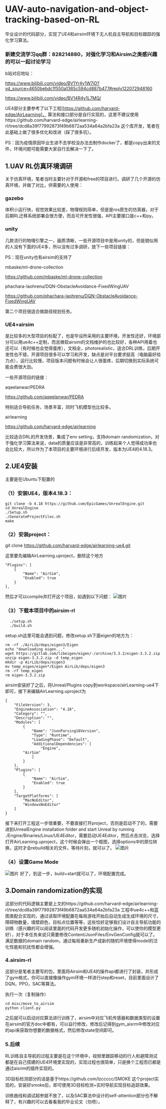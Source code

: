 # UAV-auto-navigation-and-object-tracking-based-on-RL
毕业设计的代码部分，实现了UE4和airsim环境下无人机自主导航和目标跟踪的强化学习算法。

### 新建交流学习qq群：828214880，对强化学习和Airsim之类感兴趣的可以一起讨论学习

b站对应地址：

https://www.bilibili.com/video/BV1Yr4y1W7iD?vd_source=4650bebdc1f550a1365c594cd887b477#reply122072948160

https://www.bilibili.com/video/BV14R4y1L7MQ/

UE4部分主要参考了以下工程[https://github.com/harvard-edge/AirLearning]， 算法和接口部分是自行实现的，这里不建议使用https://github.com/harvard-edge/airlearning-rl/tree/dcd8a39f77992873f49b6872aa534a64a2bfa23a 这个库开发，笔者在此基础上做了很多优化和改进（踩了很多坑）。

PS：因为疫情原因毕业生进不去学校没办法去制作docker了，都是copy出来的文件，环境问题可能需要大家自行去解决一下了。

## 1.UAV RL仿真环境调研
关于仿真环境，笔者当时主要针对于开源和free的项目进行。调研了几个开源的仿真环境，并做了对比，供需要的人使用：

### gazebo

体积小运行快，视觉效果比较差，物理规则简单，但是是ros原生的仿真器，对于后期RL迁移系统部署会很方便，而且可开发性很强，API主要接口是c++和py。

### unity

几款流行的物理引擎之一，画质清晰，一些开源项目中是用unity的，但是貌似用的人没有下面的UE4多，所以没有过多调研，放下一些项目链接：

PS：现在unity也有airsim的支持了

mbaske/ml-drone-collection

​https://github.com/mbaske/ml-drone-collection

phachara-laohrenu/DQN-ObstacleAvoidance-FixedWingUAV

https://github.com/phachara-laohrenu/DQN-ObstacleAvoidance-FixedWingUAV

第二个项目很适合做路径规划任务。

### UE4+airsim

是比较多的大型项目的标配了，也是毕设所采用的主要环境，开发性还好，环境部分可以用ue4c++定制，而且微软airsim的文档维护的也比较好，各种API用着也还可以（有时候也会觉得蛋疼），文档全，photorealistic，适合DRL训练，后期开发性也不错，开源项目很多可以学习和开发，缺点是对平台要求挺高（电脑最好给力点），运行比较慢，项目版本问题有时候会让人很蛋疼，后期切换到实际系统可能会费很大劲。

一些开源项目的链接：

aqeelanwar/PEDRA

https://github.com/aqeelanwar/PEDRA

特别适合导航任务，场景丰富，同时飞机模型也比较多。

airlearning

https://github.com/harvard-edge/airlearning

比较适合DRL的开发场景，集成了env setting，支持domain randomization，对于强化学习算法来说，data的质量应该是非常高的，训练起来个人觉得成功率也会比较大，所以作为了本项目的主要环境进行后续开发，版本为UE4的4.18.3。

## 2.UE4安装
主要是在Ubuntu下配置的

### （1）安装UE4，版本4.18.3：
```
git clone -b 4.18 https://github.com/EpicGames/UnrealEngine.git
cd UnrealEngine 
./Setup.sh 
./GenerateProjectFiles.sh 
make
```
### （2）安装project：
git clone https://github.com/harvard-edge/airlearning-ue4.git

这里要先编辑AirLearning.uproject，删除这个地方

	"Plugins": [
		{
			"Name": "AirSim",
			"Enabled": true
		}
	],
  
然后才可以compile并打开这个项目，如遇到以下问题：
![图片](https://github.com/jzstudent/UAV-auto-navigation-and-object-tracking-based-on-RL/blob/main/picture/1.png?raw=true)

### （3）下载本项目中的airsim-rl
```
  ./setup.sh
  ./build.sh
```
setup.sh这里可能会遇到问题，修改setup.sh下面eigen的地方为：
```
rm -rf ./AirLib/deps/eigen3/Eigen
echo "downloading eigen..."
wget https://gitlab.com/libeigen/eigen/-/archive/3.3.2/eigen-3.3.2.zip
unzip eigen-3.3.2.zip -d temp_eigen
mkdir -p AirLib/deps/eigen3
mv temp_eigen/eigen*/Eigen AirLib/deps/eigen3
rm -rf temp_eigen
rm eigen-3.3.2.zip
```
airsim安装好了之后，将Unreal/Plugins  copy到workspace/airLearning-ue4下即可，接下来编辑AirLearning.uproject为
```
{
	"FileVersion": 3,
	"EngineAssociation": "4.18",
	"Category": "",
	"Description": "",
	"Modules": [
		{
			"Name": "JsonParsing18Version",
			"Type": "Runtime",
			"LoadingPhase": "Default",
			"AdditionalDependencies": [
				"Engine",
        "AirSim"
			]
		}
	],
	"Plugins": [
		{
			"Name": "AirSim",
			"Enabled": true
		}
	],
	"TargetPlatforms": [
		"MacNoEditor",
		"WindowsNoEditor"
	]
}
```
接下来打开工程这一步很重要，不要直接打开project，否则是启动不了的，需要进到UnrealEngine installation folder and start Unreal by running ./Engine/Binaries/Linux/UE4Editor，需要启动UE4Editor，然后点击浏览，选择打开AirLearning.uproject，这个时候会弹出一个框图，选择options中的原位转换，这时才会rebuild相关的文件，等待片刻，就可以了。
![图片](https://github.com/jzstudent/UAV-auto-navigation-and-object-tracking-based-on-RL/blob/main/picture/2.png?raw=true)

### （4）设置Game Mode
![图片](https://github.com/jzstudent/UAV-auto-navigation-and-object-tracking-based-on-RL/blob/main/picture/3.png?raw=true)
好了，到这一步，build+start就可以了，环境配置完成。

## 3.Domain randomization的实现

这部分的代码逻辑主要是上文的https://github.com/harvard-edge/airlearning-rl/tree/dcd8a39f77992873f49b6872aa534a64a2bfa23a 工程中ue4c++和蓝图类配合实现的，通过读取环境配置在每局游戏开始后自动生成生成环境的尺寸，障碍物数量，墙壁颜色，目标点位置等等，这些恰好足够我们设计自主导航功能的训练（感兴趣的可以阅读里面的代码开发更多随机初始化操作，可以使你的模型更好），对于本任务来说只需要修改Content/JsonFiles/EnvGenConfig就可以了。满足数据的domain random，通过每局重新生产成新的随机环境使得model的泛化性能和抗扰性都会增强。

### 4.airsim-rl

这部分是笔者主要写的包，里面将Airsim和UE4的操作api都进行了封装，并形成了gym格式，你可以直接像操作gym环境一样进行step和reset，目前里面设计了DQN，PPO，SAC等算法。

执行一次（复制操作）
```
cd misc/move_to_airsim
python client.py
```
之后就可以启动对应算法进行训练了，airsim中对应飞机传感器和数据类型的设置在airsim的官方doc中都有，可以自行修改，修改后记得到gym_aisrm中修改对应的api来获取你想要的数据格式，然后修改state空间即可。

### 5.后续
RL训练自主导航的过程主要是在这个环境中，视频里跟踪移动的行人和避障测试都是在自己搭建的UE4环境里实现的，实现过程也很简单，只是换个工程而已都是通过aisrim的插件实现的。

3D目标检测部分的话是基于https://github.com/lzccccc/SMOKE 这个project实现的，安装好smoke后，即可使用3D目标检测+实时导航实现目标追踪效果。

训练曲线和调试超参就不放了，以及SAC算法中设计的self-attention部分也不解释了，有兴趣的可以去看看我的毕业论文（勿喷）。

